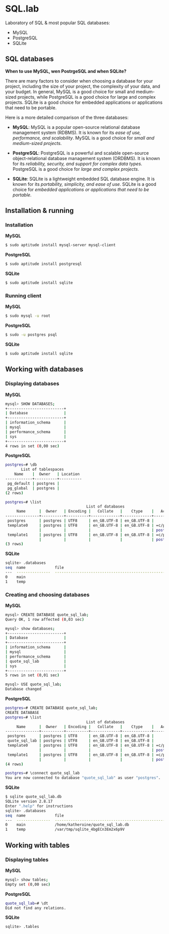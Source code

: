 # SQL.lab

Laboratory of SQL & most popular SQL databases:
* MySQL
* PostgreSQL
* SQLite

## SQL databases

**When to use MySQL, wen PostrgeSQL and when SQLite?**

There are many factors to consider when choosing a database for your project, including the size of your project, the complexity of your data, and your budget. In general, MySQL is a good choice for small and medium-sized projects, while PostgreSQL is a good choice for large and complex projects. SQLite is a good choice for embedded applications or applications that need to be portable.

Here is a more detailed comparison of the three databases:

* **MySQL**: MySQL is a popular open-source relational database management system (RDBMS). It is known for its *ease of use, performance, and scalability*. MySQL is a good choice for *small and medium-sized projects*.


* **PostgreSQL**: PostgreSQL is a powerful and scalable open-source object-relational database management system (ORDBMS). It is known for its *reliability, security, and support for complex data types*. PostgreSQL is a good choice for *large and complex projects*.


* **SQLite**: SQLite is a lightweight embedded SQL database engine. It is known for its *portability, simplicity, and ease of use*. SQLite is a good choice for *embedded applications or applications that need to be portable*.

## Installation & running

### Installation

**MySQL**

```bash
$ sudo aptitude install mysql-server mysql-client
```

**PostgreSQL**

```bash
$ sudo aptitude install postgresql
```

**SQLite**

```bash
$ sudo aptitude install sqlite
```

### Running client

**MySQL**

```bash
$ sudo mysql -u root
```

**PostgreSQL**

```bash
$ sudo -u postgres psql
```

**SQLite**

```bash
$ sudo aptitude install sqlite
```

## Working with databases

### Displaying databases

**MySQL**

```bash
mysql> SHOW DATABASES;
+-------------------------+
| Database                |
+-------------------------+
| information_schema      |
| mysql                   |
| performance_schema      |
| sys                     |
+-------------------------+
4 rows in set (0,00 sec)

```

**PostgreSQL**

```bash
postgres=# \db
       List of tablespaces
    Name    |  Owner   | Location
------------+----------+----------
 pg_default | postgres |
 pg_global  | postgres |
(2 rows)

postgres=# \list
                                    List of databases
     Name      |  Owner   | Encoding |   Collate   |    Ctype    |   Access privileges
---------------+----------+----------+-------------+-------------+-----------------------
 postgres      | postgres | UTF8     | en_GB.UTF-8 | en_GB.UTF-8 |
 template0     | postgres | UTF8     | en_GB.UTF-8 | en_GB.UTF-8 | =c/postgres          +
               |          |          |             |             | postgres=CTc/postgres
 template1     | postgres | UTF8     | en_GB.UTF-8 | en_GB.UTF-8 | =c/postgres          +
               |          |          |             |             | postgres=CTc/postgres
(3 rows)

```

**SQLite**

```bash
sqlite> .databases
seq  name             file
---  ---------------  ----------------------------------------------------------
0    main
1    temp
```

### Creating and choosing databases

**MySQL**

```bash
mysql> CREATE DATABASE quote_sql_lab;
Query OK, 1 row affected (0,03 sec)

mysql> show databases;
+-------------------------+
| Database                |
+-------------------------+
| information_schema      |
| mysql                   |
| performance_schema      |
| quote_sql_lab           |
| sys                     |
+-------------------------+
5 rows in set (0,01 sec)

mysql> USE quote_sql_lab;
Database changed
```

**PostgreSQL**

```bash
postgres=# CREATE DATABASE quote_sql_lab;
CREATE DATABASE
postgres=# \list
                                    List of databases
     Name      |  Owner   | Encoding |   Collate   |    Ctype    |   Access privileges
---------------+----------+----------+-------------+-------------+-----------------------
 postgres      | postgres | UTF8     | en_GB.UTF-8 | en_GB.UTF-8 |
 quote_sql_lab | postgres | UTF8     | en_GB.UTF-8 | en_GB.UTF-8 |
 template0     | postgres | UTF8     | en_GB.UTF-8 | en_GB.UTF-8 | =c/postgres          +
               |          |          |             |             | postgres=CTc/postgres
 template1     | postgres | UTF8     | en_GB.UTF-8 | en_GB.UTF-8 | =c/postgres          +
               |          |          |             |             | postgres=CTc/postgres
(4 rows)

postgres=# \connect quote_sql_lab
You are now connected to database "quote_sql_lab" as user "postgres".
```

**SQLite**

```bash
$ sqlite quote_sql_lab.db
SQLite version 2.8.17
Enter ".help" for instructions
sqlite> .databases
seq  name             file
---  ---------------  ----------------------------------------------------------
0    main             /home/katheroine/quote_sql_lab.db
1    temp             /var/tmp/sqlite_4bgECn3Em2x6p9V
```

## Working with tables

### Displaying tables

**MySQL**

```bash
mysql> show tables;
Empty set (0,00 sec)

```

**PostgreSQL**

```bash
quote_sql_lab=# \dt
Did not find any relations.

```

**SQLite**

```bash
sqlite> .tables
```
